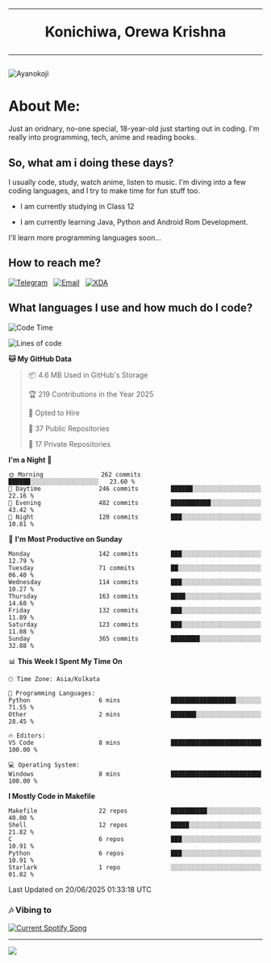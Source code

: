 <h1 align="center"><hr>Konichiwa, Orewa Krishna<hr></h1>

<img src="https://i.imgur.com/IE7ZUea.jpeg" alt="Ayanokoji"/>

<h1>About Me:</h1>

Just an oridnary, no-one special, 18-year-old just starting out in coding. I'm really into programming, tech, anime and reading books.

<h2>So, what am i doing these days?</h2>

I usually code, study, watch anime, listen to music. I'm diving into a few coding languages, and I try to make time for fun stuff too.

- I am currently studying in Class 12

- I am currently learning Java, Python and Android Rom Development.

I'll learn more programming languages soon...

<h2>How to reach me?</h2>


<a href="https://t.me/pure_soul_kk"><img src="https://img.shields.io/badge/K R I S H N A-2CA5E0?style=flat-square&logo=telegram&logoColor=white" alt="Telegram"/></a>&nbsp;&nbsp;&nbsp;<a href="krishnakripa34567@gmail.com"><img src="https://img.shields.io/badge/krishnakripa34567@gmail.com-D14836?style=flat-square&logo=gmail&logoColor=white" alt="Email"/></a>&nbsp;&nbsp;&nbsp;<a href="https://xdaforums.com/m/pure-soul-kk.12553929/"><img src="https://img.shields.io/badge/puresoulkk-F59714?style=flat-square&logo=xda-developers&logoColor=white" alt="XDA"/></a>


<h2>What languages I use and how much do I code?</h2>


<!--START_SECTION:waka-->
![Code Time](http://img.shields.io/badge/Code%20Time-7%20hrs%2047%20mins-blue)

![Lines of code](https://img.shields.io/badge/From%20Hello%20World%20I%27ve%20Written-86.1%20thousand%20lines%20of%20code-blue)

**🐱 My GitHub Data** 

> 📦 4.6 MB Used in GitHub's Storage 
 > 
> 🏆 219 Contributions in the Year 2025
 > 
> 💼 Opted to Hire
 > 
> 📜 37 Public Repositories 
 > 
> 🔑 17 Private Repositories 
 > 
**I'm a Night 🦉** 

```text
🌞 Morning                262 commits         ██████░░░░░░░░░░░░░░░░░░░   23.60 % 
🌆 Daytime                246 commits         ██████░░░░░░░░░░░░░░░░░░░   22.16 % 
🌃 Evening                482 commits         ███████████░░░░░░░░░░░░░░   43.42 % 
🌙 Night                  120 commits         ███░░░░░░░░░░░░░░░░░░░░░░   10.81 % 
```
📅 **I'm Most Productive on Sunday** 

```text
Monday                   142 commits         ███░░░░░░░░░░░░░░░░░░░░░░   12.79 % 
Tuesday                  71 commits          ██░░░░░░░░░░░░░░░░░░░░░░░   06.40 % 
Wednesday                114 commits         ███░░░░░░░░░░░░░░░░░░░░░░   10.27 % 
Thursday                 163 commits         ████░░░░░░░░░░░░░░░░░░░░░   14.68 % 
Friday                   132 commits         ███░░░░░░░░░░░░░░░░░░░░░░   11.89 % 
Saturday                 123 commits         ███░░░░░░░░░░░░░░░░░░░░░░   11.08 % 
Sunday                   365 commits         ████████░░░░░░░░░░░░░░░░░   32.88 % 
```


📊 **This Week I Spent My Time On** 

```text
🕑︎ Time Zone: Asia/Kolkata

💬 Programming Languages: 
Python                   6 mins              ██████████████████░░░░░░░   71.55 % 
Other                    2 mins              ███████░░░░░░░░░░░░░░░░░░   28.45 % 

🔥 Editors: 
VS Code                  8 mins              █████████████████████████   100.00 % 

💻 Operating System: 
Windows                  8 mins              █████████████████████████   100.00 % 
```

**I Mostly Code in Makefile** 

```text
Makefile                 22 repos            ██████████░░░░░░░░░░░░░░░   40.00 % 
Shell                    12 repos            █████░░░░░░░░░░░░░░░░░░░░   21.82 % 
C                        6 repos             ███░░░░░░░░░░░░░░░░░░░░░░   10.91 % 
Python                   6 repos             ███░░░░░░░░░░░░░░░░░░░░░░   10.91 % 
Starlark                 1 repo              ░░░░░░░░░░░░░░░░░░░░░░░░░   01.82 % 
```




 Last Updated on 20/06/2025 01:33:18 UTC
<!--END_SECTION:waka-->


<h3>🎶 Vibing to</h3>

<a href="https://open.spotify.com/user/6y2iwhip99wg1mgyrl7gyphpq">
  <img
    src="https://puresoulkk.pythonanywhere.com?theme=dark&eq_color=rainbow"
    alt="Current Spotify Song"
  />
</a>

<hr>

<img src="https://komarev.com/ghpvc/?username=pure-soul-kk&label=Profile%20Views&color=000000&style=flat">
